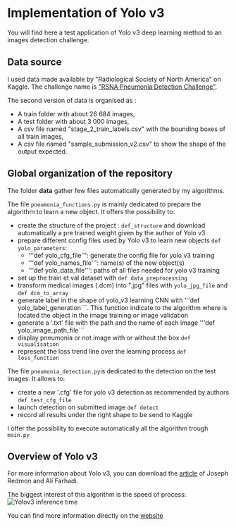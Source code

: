 # Implementation of Yolo v3

You will find here a test application of Yolo v3 deep learning method to an images detection challenge.


## Data source

I used data made available by "Radiological Society of North America" on Kaggle. The challenge name is ["RSNA Pneumonia Detection Challenge"](https://www.kaggle.com/c/rsna-pneumonia-detection-challenge).

The second version of data is organised as :
* A train folder with about 26 684 images,
* A test folder with about 3 000 images,
* A csv file named "stage_2_train_labels.csv" with the bounding boxes of all train images,
* A csv file named "sample_submission_v2.csv" to show the shape of the output expected.


## Global organization of the repository

The folder **data** gather few files automatically generated by my algorithms.

The file ```pneumonia_functions.py``` is mainly dedicated to prepare the algorithm to learn a new object. It offers the possibility to:
* create the structure of the project : ```def_structure``` and download automatically a pre trained weight given by the author of Yolo v3
* prepare different config files used by Yolo v3 to learn new objects ```def yolo_parameters```:
  - '''def yolo_cfg_file''': generate the config file for yolo v3 training
  - '''def yolo_names_file''': name(s) of the new object(s)
  - '''def yolo_data_file''': paths of all files needed for yolo v3 training
* set up the train et val dataset with ```def data_preprocessing```
* transform medical images (.dcm) into ".jpg" files with ```yolo_jpg_file``` and ```def dcm_to_array```
* generate label in the shape of yolo_v3 learning CNN with '''def yolo_label_generation```. This function indicate to the algorithm where is located the object in the image training or image validation
* generate a '.txt' file with the path and the name of each image '''def yolo_image_path_file```
* display pneumonia or not image with or without the box ```def visualisation```
* represent the loss trend line over the learning process ```def loss_function```

The file ```pneumonia_detection.py```is dedicated to the detection on the test images. It allows to:
* create a new '.cfg' file for yolo v3 detection as recommended by authors ```def test_cfg_file```
* launch detection on submitted image ```def detect```
* record all results under the right shape to be send to Kaggle

I offer the possibility to execute automatically all the algorithm trough ```main.py```



## Overview of Yolo v3

For more information about Yolo v3, you can download the [article](https://pjreddie.com/media/files/papers/YOLOv3.pdf) of Joseph Redmon and Ali Farhadi.

The biggest interest of this algorithm is the speed of process:
![Yolov3 inference time](https://pjreddie.com/media/image/map50blue.png)

You can find more information directly on the [website](https://pjreddie.com/darknet/yolo/)
